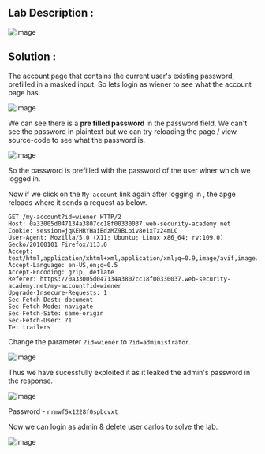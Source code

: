 ## Lab Description :

![image](https://github.com/sh3bu/Portswigger_labs/assets/67383098/79c1f760-c0c0-45e4-85b6-20f8dcf0264e)


## Solution :

The account page that contains the current user's existing password, prefilled in a masked input. So lets login as wiener to see what the account page has.

![image](https://github.com/sh3bu/Portswigger_labs/assets/67383098/7a204dc2-b5c9-48eb-aba9-1b3471346572)

We can see there is a **pre filled password** in the password field. We can't see the password in plaintext but we can try reloading the page / view source-code to see what the password is.


![image](https://github.com/sh3bu/Portswigger_labs/assets/67383098/1ad475a7-3da7-4f89-82e6-985755f6eba7)

So the password is prefilled with the password of the user winer which we logged in.

Now if we click on the `My account` link again after logging in , the apge reloads where it sends a request as below.

```http
GET /my-account?id=wiener HTTP/2
Host: 0a33005d047134a3807cc18f00330037.web-security-academy.net
Cookie: session=jqKEHRYHaiBdzMZ9BLoiv8e1xTz24mLC
User-Agent: Mozilla/5.0 (X11; Ubuntu; Linux x86_64; rv:109.0) Gecko/20100101 Firefox/113.0
Accept: text/html,application/xhtml+xml,application/xml;q=0.9,image/avif,image/webp,*/*;q=0.8
Accept-Language: en-US,en;q=0.5
Accept-Encoding: gzip, deflate
Referer: https://0a33005d047134a3807cc18f00330037.web-security-academy.net/my-account?id=wiener
Upgrade-Insecure-Requests: 1
Sec-Fetch-Dest: document
Sec-Fetch-Mode: navigate
Sec-Fetch-Site: same-origin
Sec-Fetch-User: ?1
Te: trailers
```

Change the parameter `?id=wiener` to `?id=administrator`.

![image](https://github.com/sh3bu/Portswigger_labs/assets/67383098/4f6a5a0d-4787-4149-a800-1f70d415bde2)


Thus we have sucessfully exploited it as it leaked the admin's password in the response.

![image](https://github.com/sh3bu/Portswigger_labs/assets/67383098/315af2cf-1bde-47b9-b37d-b2c0bda0f2ec)

Password - `nrmwf5x1228f0spbcvxt`


Now we can login as admin & delete user carlos to solve the lab.

![image](https://github.com/sh3bu/Portswigger_labs/assets/67383098/46943942-8896-422a-98f3-e750ad54f826)




























